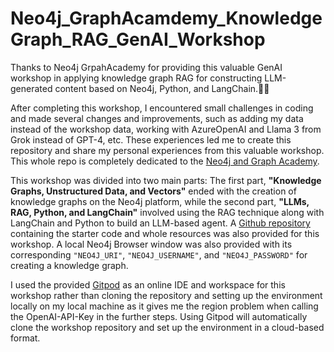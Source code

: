 # Neo4j_GraphAcamdemy_KnowledgeGraph_RAG_GenAI_Workshop
Thanks to Neo4j GrpahAcademy for providing this valuable GenAI workshop in applying knowledge graph RAG for constructing LLM-generated content based on Neo4j, Python, and LangChain.🦾🧠 

After completing this workshop, I encountered small challenges in coding and made several changes and improvements, such as adding my data instead of the workshop data, working with AzureOpenAI and Llama 3 from Grok instead of GPT-4, etc. These experiences led me to create this repository and share my personal experiences from this valuable workshop. This whole repo is completely dedicated to the [Neo4j and Graph Academy](https://graphacademy.neo4j.com/). 

This workshop was divided into two main parts: The first part, **"Knowledge Graphs, Unstructured Data, and Vectors"** ended with the creation of knowledge graphs on the Neo4j platform, while the second part, **"LLMs, RAG, Python, and LangChain"** involved using the RAG technique along with LangChain and Python to build an LLM-based agent. A [Github repository](https://github.com/neo4j-graphacademy/genai-workshop) containing the starter code and whole resources was also provided for this workshop. A local Neo4j Browser window was also provided with its corresponding `"NEO4J_URI"`, `"NEO4J_USERNAME"`, and `"NEO4J_PASSWORD"` for creating a knowledge graph.

I used the provided [Gitpod](https://graphacademy.neo4j.com/courses/genai-workshop/1-knowledge-graphs-vectors/1-getting-started/lab/) as an online IDE and workspace for this workshop rather than cloning the repository and setting up the environment locally on my  local machine as it gives me the region problem when calling the OpenAI-API-Key in the further steps. Using Gitpod  will automatically clone the workshop repository and set up the environment in a cloud-based format.


